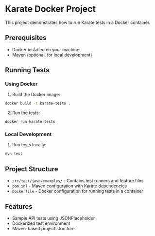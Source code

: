 # Karate Docker Project

This project demonstrates how to run Karate tests in a Docker container.

## Prerequisites

- Docker installed on your machine
- Maven (optional, for local development)

## Running Tests

### Using Docker

1. Build the Docker image:
```bash
docker build -t karate-tests .
```

2. Run the tests:
```bash
docker run karate-tests
```

### Local Development

1. Run tests locally:
```bash
mvn test
```

## Project Structure

- `src/test/java/examples/` - Contains test runners and feature files
- `pom.xml` - Maven configuration with Karate dependencies
- `Dockerfile` - Docker configuration for running tests in a container

## Features

- Sample API tests using JSONPlaceholder
- Dockerized test environment
- Maven-based project structure
